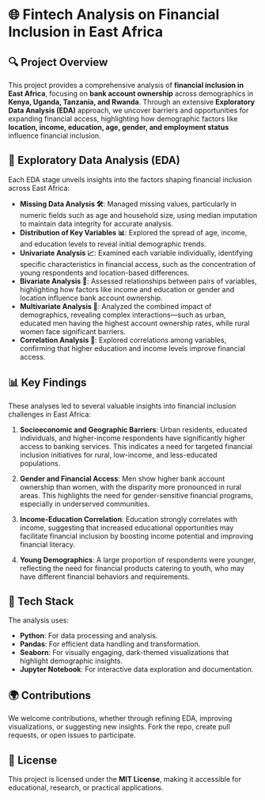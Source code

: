 # 🌐 Fintech Analysis on Financial Inclusion in East Africa

## 🔍 Project Overview
This project provides a comprehensive analysis of **financial inclusion in East Africa**, focusing on **bank account ownership** across demographics in **Kenya, Uganda, Tanzania, and Rwanda**. Through an extensive **Exploratory Data Analysis (EDA)** approach, we uncover barriers and opportunities for expanding financial access, highlighting how demographic factors like **location, income, education, age, gender, and employment status** influence financial inclusion.

## 🎯 Exploratory Data Analysis (EDA)
Each EDA stage unveils insights into the factors shaping financial inclusion across East Africa:

- **Missing Data Analysis 🛠️**: Managed missing values, particularly in numeric fields such as age and household size, using median imputation to maintain data integrity for accurate analysis.
- **Distribution of Key Variables 📊**: Explored the spread of age, income, and education levels to reveal initial demographic trends.
- **Univariate Analysis 📈**: Examined each variable individually, identifying specific characteristics in financial access, such as the concentration of young respondents and location-based differences.
- **Bivariate Analysis 🔗**: Assessed relationships between pairs of variables, highlighting how factors like income and education or gender and location influence bank account ownership.
- **Multivariate Analysis 🎯**: Analyzed the combined impact of demographics, revealing complex interactions—such as urban, educated men having the highest account ownership rates, while rural women face significant barriers.
- **Correlation Analysis 🔄**: Explored correlations among variables, confirming that higher education and income levels improve financial access.

## 📊 Key Findings
These analyses led to several valuable insights into financial inclusion challenges in East Africa:

1. **Socioeconomic and Geographic Barriers**: Urban residents, educated individuals, and higher-income respondents have significantly higher access to banking services. This indicates a need for targeted financial inclusion initiatives for rural, low-income, and less-educated populations.

2. **Gender and Financial Access**: Men show higher bank account ownership than women, with the disparity more pronounced in rural areas. This highlights the need for gender-sensitive financial programs, especially in underserved communities.

3. **Income-Education Correlation**: Education strongly correlates with income, suggesting that increased educational opportunities may facilitate financial inclusion by boosting income potential and improving financial literacy.

4. **Young Demographics**: A large proportion of respondents were younger, reflecting the need for financial products catering to youth, who may have different financial behaviors and requirements.

## 🔧 Tech Stack
The analysis uses:
- **Python**: For data processing and analysis.
- **Pandas**: For efficient data handling and transformation.
- **Seaborn**: For visually engaging, dark-themed visualizations that highlight demographic insights.
- **Jupyter Notebook**: For interactive data exploration and documentation.

## 🌍 Contributions
We welcome contributions, whether through refining EDA, improving visualizations, or suggesting new insights. Fork the repo, create pull requests, or open issues to participate.

## 📜 License
This project is licensed under the **MIT License**, making it accessible for educational, research, or practical applications.
